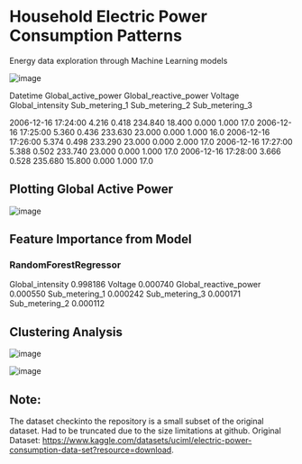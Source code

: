 # Household Electric Power Consumption Patterns
Energy data exploration through Machine Learning models

![image](https://github.com/gyaneshpandey09/energy/assets/13755458/869dbe2e-a82f-4a97-abce-23f3c4020038)

Datetime  Global_active_power	Global_reactive_power	Voltage	Global_intensity	Sub_metering_1	Sub_metering_2	Sub_metering_3
							
2006-12-16 17:24:00  4.216	0.418	234.840	18.400	0.000	1.000	17.0
2006-12-16 17:25:00  5.360	0.436	233.630	23.000	0.000	1.000	16.0
2006-12-16 17:26:00  5.374	0.498	233.290	23.000	0.000	2.000	17.0
2006-12-16 17:27:00  5.388	0.502	233.740	23.000	0.000	1.000	17.0
2006-12-16 17:28:00  3.666	0.528	235.680	15.800	0.000	1.000	17.0

## Plotting Global Active Power
![image](https://github.com/gyaneshpandey09/energy/assets/13755458/175011b5-2c0d-4d1d-b8a4-5d027952efd4)

## Feature Importance from Model
### RandomForestRegressor
Global_intensity         0.998186
Voltage                  0.000740
Global_reactive_power    0.000550
Sub_metering_1           0.000242
Sub_metering_3           0.000171
Sub_metering_2           0.000112

## Clustering Analysis
![image](https://github.com/gyaneshpandey09/energy/assets/13755458/d38fd690-8a4b-4d2b-8fb6-bf3f452bf094)

![image](https://github.com/gyaneshpandey09/energy/assets/13755458/300a4409-9168-4540-9801-675ff8d29cfb)

## Note:
The dataset checkinto the repository is a small subset of the original dataset. Had to be truncated due to the size limitations at github.
Original Dataset: https://www.kaggle.com/datasets/uciml/electric-power-consumption-data-set?resource=download. 
 

